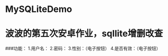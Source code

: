 # MySQLiteDemo
波波的第五次安卓作业，sqllite增删改查
=====================================
###功能：
1.用户名：
2.密码：
3.性别：（电子按钮）
4.是否有效：（电子按钮）
